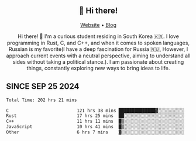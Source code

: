 <h2 align="center">👋 Hi there!</h2>
<p align="center">
  <a href="https://urdekcah.ru">Website</a> •
  <a href="https://urdekcah.blog">Blog</a>
</p>

<p align="center">
  Hi there! 👋 I'm a curious student residing in South Korea 🇰🇷. I love programming in Rust, C, and C++, and when it comes to spoken languages, Russian is my favorite(I have a deep fascination for Russia 🇷🇺, However, I approach current events with a neutral perspective, aiming to understand all sides without taking a political stance.). I am passionate about creating things, constantly exploring new ways to bring ideas to life.
</p>

## SINCE SEP 25 2024
<!--START_SECTION:waka-->

```txt
Total Time: 202 hrs 21 mins

C                          121 hrs 38 mins ██████████████▓░░░░░░░░░░   58.35 %
Rust                       17 hrs 25 mins  ██░░░░░░░░░░░░░░░░░░░░░░░   08.35 %
C++                        11 hrs 11 mins  █▒░░░░░░░░░░░░░░░░░░░░░░░   05.37 %
JavaScript                 10 hrs 41 mins  █▒░░░░░░░░░░░░░░░░░░░░░░░   05.13 %
Other                      6 hrs 7 mins    ▓░░░░░░░░░░░░░░░░░░░░░░░░   02.93 %
```

<!--END_SECTION:waka-->

<!--
**urdekcah/urdekcah** is a ✨ _special_ ✨ repository because its `README.md` (this file) appears on your GitHub profile.

Here are some ideas to get you started:

- 🔭 I’m currently working on ...
- 🌱 I’m currently learning ...
- 👯 I’m looking to collaborate on ...
- 🤔 I’m looking for help with ...
- 💬 Ask me about ...
- 📫 How to reach me: ...
- 😄 Pronouns: ...
- ⚡ Fun fact: ...
-->
